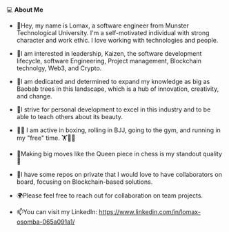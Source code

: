 


  💻 **About Me**

- 👋Hey, my name is Lomax, a software engineer from Munster Technological University. I'm a self-motivated individual with strong character and work ethic. I love working with technologies and people. 
- 👀I am interested in leadership, Kaizen, the software development lifecycle, software Engineering, Project management, Blockchain technolgy, Web3, and Crypto.
- 🌱I am dedicated and determined to expand my knowledge as big as Baobab trees in this landscape, which is a hub of innovation, creativity, and change.
- 🎯I strive for personal development to excel in this industry and to be able to teach others about its beauty.
- 🥊🥋 I am active in boxing, rolling in BJJ, going to the gym, and running in my "free" time. 🏋️🏃‍♂️
- 🌟Making big moves like the Queen piece in chess is my standout quality 🌟 

- 🤝I have some repos on private that I would love to have collaborators on board, focusing on Blockchain-based solutions.
- 🌍Please feel free to reach out for collaboration on team projects. 

- 📫You can visit my LinkedIn: https://www.linkedin.com/in/lomax-osomba-065a091a1/
